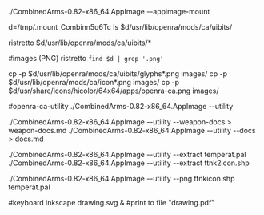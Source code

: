 ./CombinedArms-0.82-x86_64.AppImage --appimage-mount

d=/tmp/.mount_Combinn5q6Tc
ls $d/usr/lib/openra/mods/ca/uibits/

ristretto $d/usr/lib/openra/mods/ca/uibits/*

#images (PNG)
ristretto `find $d | grep '.png'`

cp -p $d/usr/lib/openra/mods/ca/uibits/glyphs*.png images/
cp -p $d/usr/lib/openra/mods/ca/icon*.png images/
cp -p $d/usr/share/icons/hicolor/64x64/apps/openra-ca.png images/

#openra-ca-utility
./CombinedArms-0.82-x86_64.AppImage --utility

./CombinedArms-0.82-x86_64.AppImage --utility --weapon-docs > weapon-docs.md
./CombinedArms-0.82-x86_64.AppImage --utility --docs > docs.md
 
 
./CombinedArms-0.82-x86_64.AppImage --utility --extract temperat.pal
./CombinedArms-0.82-x86_64.AppImage --utility --extract ttnk2icon.shp

./CombinedArms-0.82-x86_64.AppImage --utility --png ttnkicon.shp temperat.pal

#keyboard
inkscape drawing.svg &
#print to file "drawing.pdf"
